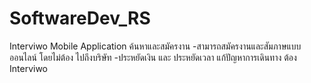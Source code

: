 # SoftwareDev_RS
Interviwo Mobile Application ค้นหาและสมัครงาน 
-สามารถสมัครงานและสัมภาษแบบออนไลน์ โดยไม่ต้อง ไปถึงบริษัท
-ประหยัดเงิน และ ประหยัดเวลา แก้ปัญหาการเดินทาง
ต้อง Interviwo
